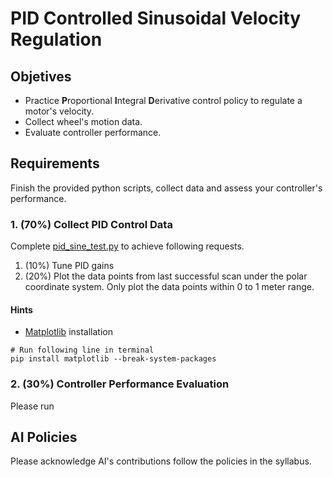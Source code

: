 # PID Controlled Sinusoidal Velocity Regulation 

## Objetives
- Practice **P**roportional **I**ntegral **D**erivative control policy to regulate a motor's velocity.
- Collect wheel's motion data.
- Evaluate controller performance.

## Requirements
Finish the provided python scripts, collect data and assess your controller's performance. 

### 1. (70%) Collect PID Control Data
Complete [pid_sine_test.py](pid_sine_test.py) to achieve following requests.
1. (10%) Tune PID gains
2. (20%) Plot the data points from last successful scan under the polar coordinate system. Only plot the data points within 0 to 1 meter range.

#### Hints
- [Matplotlib](https://matplotlib.org/) installation
```console
# Run following line in terminal
pip install matplotlib --break-system-packages
```

### 2. (30%) Controller Performance Evaluation 
Please run 

## AI Policies
Please acknowledge AI's contributions follow the policies in the syllabus.
